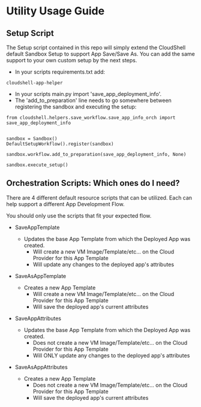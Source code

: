 # Utility Usage Guide

## Setup Script

The Setup script contained in this repo will simply extend the CloudShell default Sandbox Setup to support App Save/Save As.
You can add the same support to your own custom setup by the next steps.
* In your scripts requirements.txt add:
```
cloudshell-app-helper
```
* In your scripts main.py import 'save_app_deployment_info'.
* The 'add_to_preparation' line needs to go somewhere between registering the sandbox and executing the setup:
```
from cloudshell.helpers.save_workflow.save_app_info_orch import save_app_deployment_info


sandbox = Sandbox()
DefaultSetupWorkflow().register(sandbox)

sandbox.workflow.add_to_preparation(save_app_deployment_info, None)

sandbox.execute_setup()
```

## Orchestration Scripts: Which ones do I need?

There are 4 different default resource scripts that can be utilized. Each can help support a different App Development Flow.

You should only use the scripts that fit your expected flow.

* SaveAppTemplate
    * Updates the base App Template from which the Deployed App was created.
        * Will create a new VM Image/Template/etc... on the Cloud Provider for this App Template
        * Will update any changes to the deployed app's attributes

* SaveAsAppTemplate
    * Creates a new App Template
        * Will create a new VM Image/Template/etc... on the Cloud Provider for this App Template
        * Will save the deployed app's current attributes

* SaveAppAttributes
    * Updates the base App Template from which the Deployed App was created.
        * Does not create a new VM Image/Template/etc... on the Cloud Provider for this App Template
        * Will ONLY update any changes to the deployed app's attributes

* SaveAsAppAttributes
    * Creates a new App Template
        * Does not create a new VM Image/Template/etc... on the Cloud Provider for this App Template
        * Will save the deployed app's current attributes



